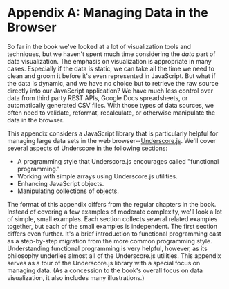 # Appendix A: Managing Data in the Browser

So far in the book we've looked at a lot of visualization tools and techniques, but we haven't spent much time considering the _data_ part of data visualization. The emphasis on visualization is appropriate in many cases. Especially if the data is static, we can take all the time we need to clean and groom it before it's even represented in JavaScript. But what if the data is dynamic, and we have no choice but to retrieve the raw source directly into our JavaScript application? We have much less control over data from third party <span class="smcp">REST</span> <span class="smcp">API</span>s, Google Docs spreadsheets, or automatically generated <span class="smcp">CSV</span> files. With those types of data sources, we often need to validate, reformat, recalculate, or otherwise manipulate the data in the browser.

This appendix considers a JavaScript library that is particularly helpful for managing large data sets in the web browser--[Underscore.js](http://underscorejs.org). We'll cover several aspects of Underscore in the following sections:

* A programming style that Underscore.js encourages called "functional programming."
* Working with simple arrays using Underscore.js utilities.
* Enhancing JavaScript objects.
* Manipulating collections of objects.

The format of this appendix differs from the regular chapters in the book. Instead of covering a few examples of moderate complexity, we'll look a lot of simple, small examples. Each section collects several related examples together, but each of the small examples is independent. The first section differs even further. It's a brief introduction to functional programming cast as a step-by-step migration from the more common programming style. Understanding functional programming is very helpful, however, as its philosophy underlies almost all of the Underscore.js utilities. This appendix serves as a tour of the Underscore.js library with a special focus on managing data. (As a concession to the book's overall focus on data visualization, it also includes many illustrations.)

